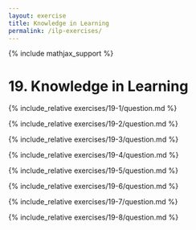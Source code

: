 ```yaml
---
layout: exercise
title: Knowledge in Learning
permalink: /ilp-exercises/
---
```


{% include mathjax_support %}

# 19. Knowledge in Learning

{% include_relative exercises/19-1/question.md %}

{% include_relative exercises/19-2/question.md %}

{% include_relative exercises/19-3/question.md %}

{% include_relative exercises/19-4/question.md %}

{% include_relative exercises/19-5/question.md %}

{% include_relative exercises/19-6/question.md %}

{% include_relative exercises/19-7/question.md %}

{% include_relative exercises/19-8/question.md %}

